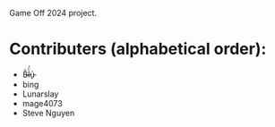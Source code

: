 Game Off 2024 project.

# Contributers (alphabetical order):

- B̴̃̇l̶̀̈́u̵̙͗
- bing
- Lunarslay
- mage4073
- Steve Nguyen
